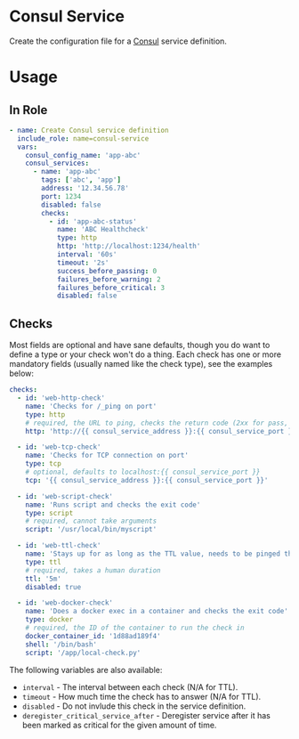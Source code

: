# Consul Service

Create the configuration file for a [Consul](https://www.consul.io/) service definition.

# Usage

## In Role

```yaml
- name: Create Consul service definition
  include_role: name=consul-service
  vars:
    consul_config_name: 'app-abc'
    consul_services:
      - name: 'app-abc'
        tags: ['abc', 'app']
        address: '12.34.56.78'
        port: 1234
        disabled: false
        checks:
          - id: 'app-abc-status'
            name: 'ABC Healthcheck'
            type: http
            http: 'http://localhost:1234/health'
            interval: '60s'
            timeout: '2s'
            success_before_passing: 0
            failures_before_warning: 2
            failures_before_critical: 3
            disabled: false
```

## Checks

Most fields are optional and have sane defaults, though you do want to define a type or your check won't do a thing.
Each check has one or more mandatory fields (usually named like the check type), see the examples below:

```yaml
checks:
  - id: 'web-http-check'
    name: 'Checks for /_ping on port'
    type: http
    # required, the URL to ping, checks the return code (2xx for pass, 429 warning, anything else error)
    http: 'http://{{ consul_service_address }}:{{ consul_service_port }}/_ping'

  - id: 'web-tcp-check'
    name: 'Checks for TCP connection on port'
    type: tcp
    # optional, defaults to localhost:{{ consul_service_port }}
    tcp: '{{ consul_service_address }}:{{ consul_service_port }}'

  - id: 'web-script-check'
    name: 'Runs script and checks the exit code'
    type: script
    # required, cannot take arguments
    script: '/usr/local/bin/myscript'

  - id: 'web-ttl-check'
    name: 'Stays up for as long as the TTL value, needs to be pinged through the HTTP api'
    type: ttl
    # required, takes a human duration
    ttl: '5m'
    disabled: true

  - id: 'web-docker-check'
    name: 'Does a docker exec in a container and checks the exit code'
    type: docker
    # required, the ID of the container to run the check in
    docker_container_id: '1d88ad189f4'
    shell: '/bin/bash'
    script: '/app/local-check.py'
```

The following variables are also available:

* `interval` - The interval between each check (N/A for TTL).
* `timeout` - How much time the check has to answer (N/A for TTL).
* `disabled` - Do not invlude this check in the service definition.
* `deregister_critical_service_after` - Deregister service after it has been marked as critical for the given amount of time.
